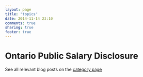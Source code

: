 ```yaml
---
layout: page
title: "topics"
date: 2014-11-14 23:10
comments: true
sharing: true
footer: true
---
```


<h1>Ontario Public Salary Disclosure</h1>
<p>See all relevant blog posts on the <a href="../categories/ontario-sunshine-list/">category page</a></p>
